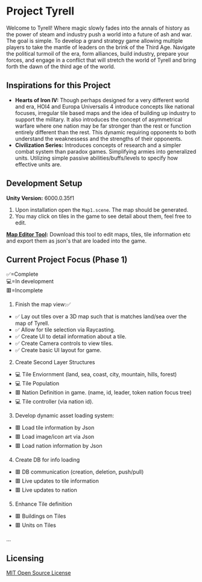# Project Tyrell
Welcome to Tyrell! Where magic slowly fades into the annals of history as the power of steam and industry push a world into a future of ash and war. The goal is simple. To develop a grand strategy game allowing multiple players to take the mantle of leaders on the brink of the Third Age. Navigate the political turmoil of the era, form alliances, build industry, prepare your forces, and engage in a conflict that will stretch the world of Tyrell and bring forth the dawn of the third age of the world.

## Inspirations for this Project
- **Hearts of Iron IV:** Though perhaps designed for a very different world and era, HOI4 and Europa Universalis 4 introduce concepts like national focuses, irregular tile based maps and the idea of building up industry to support the military. It also introduces the concept of asymmetrical warfare where one nation may be far stronger than the rest or function entirely different than the rest. This dynamic requiring opponents to both understand the weaknessess and the strengths of their opponents.
- **Civilization Series:** Introduces concepts of research and a simpler combat system than paradox games. Simplifying armies into generalized units. Utilizing simple passive abilities/buffs/levels to specify how effective units are.


## Development Setup
**Unity Version:** 6000.0.35f1

1. Upon installation open the `Map1.scene`. The map should be generated.
2. You may click on tiles in the game to see detail about them, feel free to edit.

**[Map Editor Tool](https://github.com/firez2469/ProjectTyrell/releases/tag/map-editor-v0.1):** Download this tool to edit maps, tiles, tile information etc and export them as json's that are loaded into the game.

## Current Project Focus (Phase 1)
✅=Complete<br>
💻=In development<br>
🟥=Incomplete<br>

1. Finish the map view:✅

- ✅ Lay out tiles over a 3D map such that is matches land/sea over the map of Tyrell.
- ✅ Allow for tile selection via Raycasting.
- ✅ Create UI to detail information about a tile.
- ✅ Create Camera controls to view tiles.
- ✅ Create basic UI layout for game.

2. Create Second Layer Structures
- 💻 Tile Enviornment (land, sea, coast, city, mountain, hills, forest)
- 💻 Tile Population
- 🟥 Nation Definition in game. (name, id, leader, token nation focus tree)
- 💻 Tile controller (via nation id).

3. Develop dynamic asset loading system:
- 🟥 Load tile information by Json
- 🟥 Load image/icon art via Json
- 🟥 Load nation information by Json

4. Create DB for info loading
- 🟥 DB communication (creation, deletion, push/pull)
- 🟥 Live updates to tile information
- 🟥 Live updates to nation

5. Enhance Tile definition
- 🟥 Buildings on Tiles
- 🟥 Units on Tiles

...

## Licensing
[MIT Open Source License](./LICENSE)

